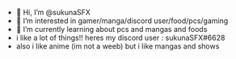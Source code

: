 - 👋 Hi, I’m @sukunaSFX
- 👀 I’m interested in gamer/manga/discord user/food/pcs/gaming
- 🌱 I’m currently learning about pcs and mangas and foods
- i like a lot of things!! heres my discord user : sukunaSFX#6628
- also i like anime (im not a weeb) but i like mangas and shows

<!---
sukunaSFX/sukunaSFX is a ✨ special ✨ repository because its `README.md` (this file) appears on your GitHub profile.
You can click the Preview link to take a look at your changes.
--->
